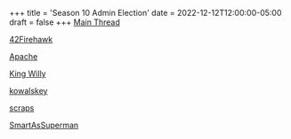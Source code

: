 +++
title = 'Season 10 Admin Election'
date = 2022-12-12T12:00:00-05:00
draft = false
+++
[Main Thread](/season-10/admin/s10-admin-election.html)

[42Firehawk](/season-10/admin/42Firehawk.html)

[Apache](/season-10/admin/Apache.html)

[King Willy](/season-10/admin/King-Willy.html)

[kowalskey](/season-10/admin/kowalskey.html)

[scraps](/season-10/admin/scraps.html)

[SmartAsSuperman](/season-10/admin/SmartAsSuperman.html)